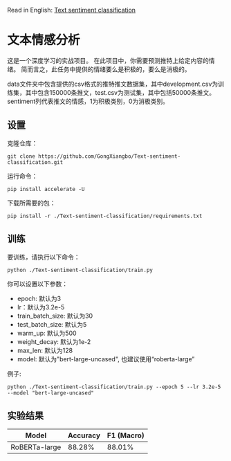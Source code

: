 Read in English: [Text sentiment classification](README.en.md)
# 文本情感分析
这是一个深度学习的实战项目。 在此项目中，你需要预测推特上给定内容的情绪。 简而言之，此任务中提供的情绪要么是积极的，要么是消极的。

data文件夹中包含提供的csv格式的推特推文数据集，其中development.csv为训练集，其中包含150000条推文，test.csv为测试集，其中包括50000条推文。sentiment列代表推文的情感，1为积极类别，0为消极类别。

## 设置
克隆仓库：
```
git clone https://github.com/GongXiangbo/Text-sentiment-classification.git
```
运行命令：
```
pip install accelerate -U
```
下载所需要的包：
```
pip install -r ./Text-sentiment-classification/requirements.txt
```
## 训练
要训练，请执行以下命令：
```
python ./Text-sentiment-classification/train.py 
```
你可以设置以下参数：

- epoch: 默认为3
- lr：默认为3.2e-5
- train_batch_size: 默认为30
- test_batch_size: 默认为5
- warm_up: 默认为500
- weight_decay: 默认为1e-2
- max_len: 默认为128
- model: 默认为"bert-large-uncased", 也建议使用“roberta-large”

例子:
```
python ./Text-sentiment-classification/train.py --epoch 5 --lr 3.2e-5 --model "bert-large-uncased"
```
## 实验结果
| Model | Accuracy | F1 (Macro) |
|----------|----------|----------|
| RoBERTa-large | 88.28% | 88.01% |

